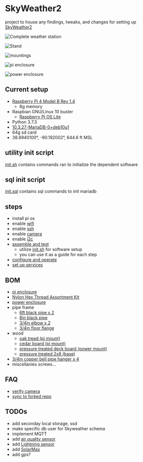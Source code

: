 # SkyWeather2
project to house any findings, tweaks, and changes for setting up [SkyWeather2](https://shop.switchdoc.com/products/skyweather2-raspberry-pi-based-weather-station-kit-for-the-cloud)

![Complete weather station](img/porch-wiew.jpg?raw=true)

![Stand](img/stand.jpg?raw=true)

![mountings](img/mountings.jpg?raw=true)

![pi enclosure](img/pi-enclosure.jpg?raw=true)

![power enclosure](img/power-enclosure.jpg?raw=true)

## Current setup
- [Raspberry Pi 4 Model B Rev 1.4](https://www.raspberrypi.org/products/raspberry-pi-4-model-b/)
    - 8g memory
- Raspbian GNU/Linux 10 buster
    - [Raspberry Pi OS Lite](https://downloads.raspberrypi.org/raspios_lite_armhf/images/raspios_lite_armhf-2021-01-12/2021-01-11-raspios-buster-armhf-lite.zip)
- Python 3.7.3
- [10.3.27-MariaDB-0+deb10u1](https://mariadb.com/kb/en/documentation/)
- 64g sd card
- 38.8940100°, -90.192002°, 644.6 ft MSL

## utility init script
[init.sh](https://github.com/tim-oe/SkyWeather2/blob/main/src/bin/init.sh) contains commands ran to initialize the dependent software

## sql init script
[init.sql](https://github.com/tim-oe/SkyWeather2/blob/main/src/sql/init.sql) contains sql commands to init mariadb

## steps
- install pi os
- enable [wifi](https://www.raspberrypi.org/documentation/configuration/wireless/wireless-cli.md)
- enable [ssh](https://www.raspberrypi.org/documentation/remote-access/ssh/)
- enable [camera](https://www.raspberrypi.org/documentation/configuration/camera.md)
- enable [i2c](https://www.raspberrypi-spy.co.uk/2014/11/enabling-the-i2c-interface-on-the-raspberry-pi/)
- [assemble and test](https://www.switchdoc.com/wp-content/uploads/2020/12/SkyWeather2AssemblyAndTestManual1.2.pdf)
    - utilize [init.sh](https://github.com/tim-oe/SkyWeather2/blob/main/src/bin/init.sh) for software setup
    - you can use it as a guide for each step 
- [configure and operate](https://www.switchdoc.com/wp-content/uploads/2020/12/SkyWeather2ConfigurationAndOperationsManual1.1.pdf)
- [set up services](src/lib/systemd/system)

## BOM
- [pi enclosure](https://www.amazon.com/gp/product/B0828387BM/ref=ppx_yo_dt_b_asin_title_o03_s01?ie=UTF8&psc=1)
- [Nylon Hex Thread Assortment Kit](https://shop.switchdoc.com/products/140pcs-box-m2-nylon-hex-thread-assortment-kit)
- [power enclosure](https://www.homedepot.com/p/Commercial-Electric-2-Gang-Extra-Duty-Non-Metallic-Low-Profile-While-In-Use-Weatherproof-Horizontal-Vertical-Receptacle-Cover-Gray-WCWL2PG/300852530)
- pipe frame
    - [6ft black pipe x 2](https://www.homedepot.com/p/Southland-3-4-in-x-72-in-Black-Steel-Pipe-584-720HC/100144060)
    - [8in black pipe](https://www.homedepot.com/p/LDR-Industries-3-4-in-x-8-in-Black-Steel-Nipple-302-34X8/100558454)
    - [3/4in elbow x 2](https://www.homedepot.com/p/LDR-Industries-3-4-in-Black-Iron-90-FPT-x-FPT-Elbow-2-Pack-312-E90-34-2/305108808)
    - [3/4in floor flange](https://www.homedepot.com/p/3-4-in-Black-Malleable-Iron-Floor-Flange-2-Pack-521-6042P/302148865)
- wood
    - [oak tread (pi mount)](https://www.homedepot.com/p/11-1-2-x-48-in-Red-Oak-Engineered-Tread-8530R-048-HD00L/202088436)
    - [cedar board (pi mount)](https://www.homedepot.com/p/3-4-in-x-6-in-x-8-ft-Select-Tight-Knot-S1S2E-Cedar-Board-0514368/202089034)
    - [pressure treated deck board (power mount)](https://www.homedepot.com/p/WeatherShield-5-4-in-x-6-in-x-8-ft-Pressure-Treated-Pine-Standard-Decking-Board-5310253/100014758)
    - [pressure treated 2x8 (base)](https://www.homedepot.com/p/2-in-x-8-in-x-8-ft-2-Prime-Ground-Contact-Pressure-Treated-Lumber-107523/206937455)
- [3/4in copper bell pipe hanger x 4](https://www.homedepot.com/p/Oatey-1-2-in-Copper-Bell-Pipe-Hanger-33502/301505456)
- miscellanies screws...  

## FAQ
- [verify camera](https://www.raspberrypi.org/forums/viewtopic.php?t=209221)
- [sync to forked repo](https://stackoverflow.com/questions/7244321/how-do-i-update-a-github-forked-repository)

## TODOs
- add seconday local storage, ssd
- make specific db user for Skyweather schema
- implement MQTT 
- add [air quality sensor](https://shop.switchdoc.com/collections/shop-all/products/grove-laser-pm2-5-air-quality-sensor-for-raspberry-pi-arduino-hm3301)
- add [Lightning sensor](https://shop.switchdoc.com/collections/shop-all/products/the-thunder-board-i2c-lightning-detector-grove-connectors)
- add [SolarMax](https://shop.switchdoc.com/products/solarmax-lipo-solar-power-system-and-data-gathering-system-for-skyweather-and-others)
- add gps?